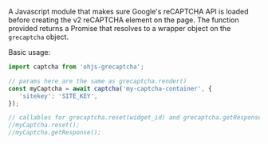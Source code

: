 A Javascript module that makes sure Google's reCAPTCHA API is loaded before
creating the v2 reCAPTCHA element on the page. The function provided returns a 
Promise that resolves to a wrapper object on the `grecaptcha` object.

Basic usage:

```js
import captcha from 'ohjs-grecaptcha';

// params here are the same as grecaptcha.render()
const myCaptcha = await captcha('my-captcha-container', {
   'sitekey': 'SITE_KEY',
});

// callables for grecaptcha.reset(widget_id) and grecaptcha.getResponse(widget_id)
//myCaptcha.reset();
//myCaptcha.getResponse();
```
